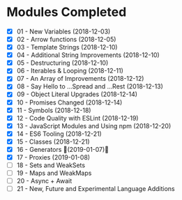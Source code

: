 # Modules Completed

- [x] 01 - New Variables (2018-12-03)
- [x] 02 - Arrow functions (2018-12-05)
- [x] 03 - Template Strings (2018-12-10)
- [x] 04 - Additional String Improvements (2018-12-10)
- [x] 05 - Destructuring (2018-12-10)
- [x] 06 - Iterables & Looping (2018-12-11)
- [x] 07 - An Array of Improvements (2018-12-12)
- [x] 08 - Say Hello to ...Spread and ...Rest (2018-12-13)
- [x] 09 - Object Literal Upgrades (2018-12-14)
- [x] 10 - Promises Changed (2018-12-14)
- [x] 11 - Symbols (2018-12-18)
- [x] 12 - Code Quality with ESLint (2018-12-19)
- [x] 13 - JavaScript Modules and Using npm (2018-12-20)
- [x] 14 - ES6 Tooling (2018-12-21)
- [x] 15 - Classes (2018-12-21)
- [x] 16 - Generators 🎊(2019-01-07)🎊
- [x] 17 - Proxies (2019-01-08)
- [ ] 18 - Sets and WeakSets
- [ ] 19 - Maps and WeakMaps
- [ ] 20 - Async + Await
- [ ] 21 - New, Future and Experimental Language Additions

